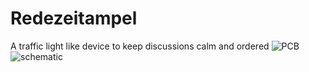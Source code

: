 # Redezeitampel
A traffic light like device to keep discussions calm and ordered
![PCB](https://github.com/plushvoxel/Redezeitampel/blob/master/hardware/v02/brd.png)
![schematic](https://github.com/plushvoxel/Redezeitampel/blob/master/hardware/v02/sch.png)
